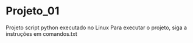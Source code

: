 # Projeto_01
Projeto script python executado no Linux
Para executar o projeto, siga a instruções em comandos.txt
